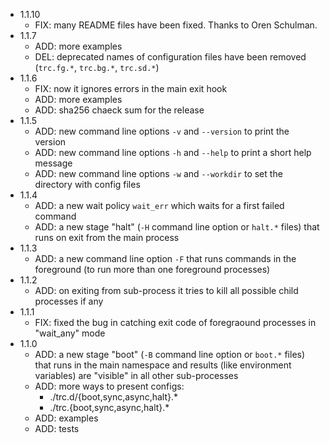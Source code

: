 * 1.1.10
    * FIX: many README files have been fixed. Thanks to Oren Schulman.
* 1.1.7
    * ADD: more examples
    * DEL: deprecated names of configuration files have been removed (`trc.fg.*`, `trc.bg.*`, `trc.sd.*`)
* 1.1.6
    * FIX: now it ignores errors in the main exit hook
    * ADD: more examples
    * ADD: sha256 chaeck sum for the release
* 1.1.5
    * ADD: new command line options `-v` and `--version` to print the version
    * ADD: new command line options `-h` and `--help` to print a short help message
    * ADD: new command line options `-w` and `--workdir` to set the directory with config files
* 1.1.4
    * ADD: a new wait policy `wait_err` which waits for a first failed command
    * ADD: a new stage "halt" (`-H` command line option or `halt.*` files) that runs on exit from the main process
* 1.1.3
    * ADD: a new command line option `-F` that runs commands in the foreground (to run more than one foreground processes)
* 1.1.2
    * ADD: on exiting from sub-process it tries to kill all possible child processes if any
* 1.1.1
    * FIX: fixed the bug in catching exit code of foregraound processes in "wait_any" mode
* 1.1.0
    * ADD: a new stage "boot" (`-B` command line option or `boot.*` files) that runs in the main namespace and results (like environment variables) are "visible" in all other sub-processes
    * ADD: more ways to present configs: 
        * ./trc.d/{boot,sync,async,halt}.*
        * ./trc.{boot,sync,async,halt}.*
    * ADD: examples
    * ADD: tests
